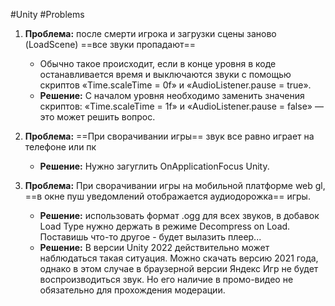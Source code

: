 #Unity #Problems

1. **Проблема:** после смерти игрока и загрузки сцены заново (LoadScene) ==все звуки пропадают==
	- Обычно такое происходит, если в конце уровня в коде останавливается время и выключаются звуки с помощью скриптов «Time.scaleTime = 0f» и «AudioListener.pause = true». 
	- **Решение:** С началом уровня необходимо заменить значения скриптов: «Time.scaleTime = 1f» и «AudioListener.pause = false» — это может решить вопрос.

2.  **Проблема:** ==При сворачивании игры== звук все равно играет на телефоне или пк
	- **Решение:** Нужно загуглить OnApplicationFocus Unity.

3. **Проблема:** При сворачивании игры на мобильной платформе web gl, ==в окне пуш уведомлений отображается аудиодорожка== игры.
	- **Решение:** использовать формат .ogg для всех звуков, в добавок Load Type нужно держать в режиме Decompress on Load. Поставишь что-то другое - будет вылазить плеер...
	- **Решение:** В версии Unity 2022 действительно может наблюдаться такая ситуация. Можно скачать версию 2021 года, однако в этом случае в браузерной версии Яндекс Игр не будет воспроизводиться звук. Но его наличие в промо-видео не обязательно для прохождения модерации.